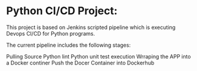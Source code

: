 # Python CI/CD Project:

This project is based on Jenkins scripted pipeline which is executing Devops CI/CD for Python programs. 

The current pipeline includes the following stages:

Pulling Source
Python lint 
Python unit test execution
Wrraping the APP into a Docker continer 
Push the Docer Container into Dockerhub
